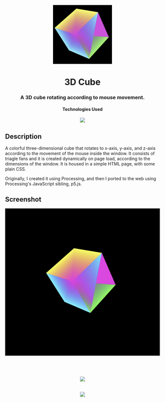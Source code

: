 <div align="center">
  <img src="./icons/icon-192x192.png">
  <h1>3D Cube</h1>
  
  <h3>A 3D cube rotating according to mouse movement. </h3>
</div>
  

<div align="center">
  <h4>Technologies Used<h4>

  <a href="https://p5js.org/"><img src="https://github.com/michaelkolesidis/tech-icons/blob/main/icons/p5js/p5js.svg" height="50px"/></a>

</div>

## Description

<p>A colorful three-dimensional cube that rotates to x-axis, y-axis, and z-axis according to the movement of  the mouse inside the window. It consists of triagle fans and it is created dynamically on page load, according to the dimensions of the window. It is housed in a simple HTML page, with some plain CSS.</p>

<p>Originally, I created it using Processing, and then I ported to the web using Processing's JavaScript sibling, p5.js.</p>


## Screenshot
<img src="./screenshots/screenshot.png">

<br>
<br>

[//]: # (Free Software)
<div align="center">
  <br>
  <br>

  <a href="https://github.com/michaelkolesidis/made-with-linux" target="_blank"><img src="https://upload.wikimedia.org/wikipedia/commons/thumb/f/f9/Made_with_Linux.png/240px-Made_with_Linux.png"></a>
</div>
<br>                                                      
<div align="center">
  <a href="https://endsoftwarepatents.org/innovating-without-patents"><img style="height: 90px;" src="https://static.fsf.org/nosvn/esp/logos/innovating-without-patents.svg"></a>
</div>

